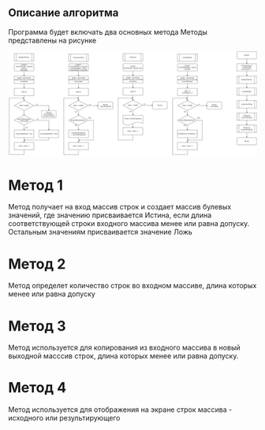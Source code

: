 ## Описание алгоритма
Программа будет включать два основных метода
Методы представлены на рисунке

![<Блок-схема](Block_diagram.png)


# Метод 1
Метод получает на вход массив строк и 
создает массив  булевых значений, где значению присваивается Истина, если длина соответствующей строки входного массива менее или равна допуску. Остальным значениям присваивается значение Ложь


# Метод 2
Метод определет количество строк во входном массиве, длина которых менее или равна допуску

# Метод 3
Метод используется для копирования из входного массива в новый выходной масссив строк, длина которых менее или равна допуску.

# Метод 4
Метод используется для отображения на экране строк массива - исходного или результирующего
